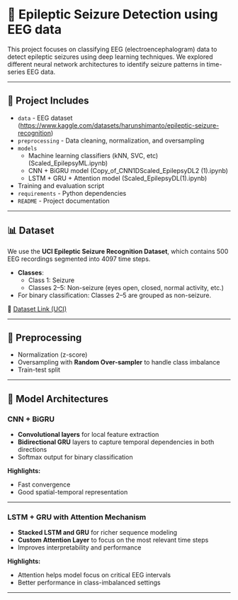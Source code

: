 # 🧠 Epileptic Seizure Detection using EEG data

This project focuses on classifying EEG (electroencephalogram) data to detect epileptic seizures using deep learning techniques. We explored different neural network architectures to identify seizure patterns in time-series EEG data.

---

## 📂 Project Includes

- `data` - EEG dataset (https://www.kaggle.com/datasets/harunshimanto/epileptic-seizure-recognition)
- `preprocessing` - Data cleaning, normalization, and oversampling
- `models`
   - Machine learning classifiers (kNN, SVC, etc)  (Scaled_EpilepsyML.ipynb)
   - CNN + BiGRU model (Copy_of_CNN1DScaled_EpilepsyDL2 (1).ipynb)
   - LSTM + GRU + Attention model (Scaled_EpilepsyDL(1).ipynb)
-  Training and evaluation script
- `requirements` - Python dependencies
- `README` - Project documentation

---

## 📊 Dataset

We use the **UCI Epileptic Seizure Recognition Dataset**, which contains 500 EEG recordings segmented into 4097 time steps.

- **Classes**:
  - Class 1: Seizure
  - Classes 2–5: Non-seizure (eyes open, closed, normal activity, etc.)
- For binary classification: Classes 2–5 are grouped as non-seizure.

📎 [Dataset Link (UCI)](https://archive.ics.uci.edu/ml/datasets/Epileptic+Seizure+Recognition)

---

## 🧹 Preprocessing

- Normalization (z-score)
- Oversampling with **Random Over-sampler** to handle class imbalance
- Train-test split

---

## 🧠 Model Architectures

### CNN + BiGRU

- **Convolutional layers** for local feature extraction
- **Bidirectional GRU** layers to capture temporal dependencies in both directions
-  Softmax output for binary classification

**Highlights:**
- Fast convergence
- Good spatial-temporal representation

---

### LSTM + GRU with Attention Mechanism

- **Stacked LSTM and GRU** for richer sequence modeling
- **Custom Attention Layer** to focus on the most relevant time steps
- Improves interpretability and performance

**Highlights:**
- Attention helps model focus on critical EEG intervals
- Better performance in class-imbalanced settings

---




